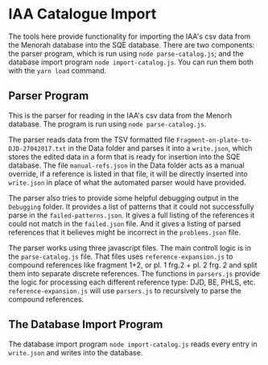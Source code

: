 # IAA Catalogue Import

The tools here provide functionality for importing the IAA's csv data from the Menorah database into the SQE database.  There are two components: the parser program, which is run using `node parse-catalog.js`; and the database import program `node import-catalog.js`.  You can run them both with the `yarn load` command.

## Parser Program

This is the parser for reading in the IAA's csv data from the Menorh database.  The program is run using `node parse-catalog.js`.

The parser reads data from the TSV formatted file `Fragment-on-plate-to-DJD-27042017.txt` in the Data folder and parses it into a `write.json`, which stores the edited data in a form that is ready for insertion into the SQE database.  The file `manual-refs.json` in the Data folder acts as a manual override, if a reference is listed in that file, it will be directly inserted into `write.json` in place of what the automated parser would have provided.

The parser also tries to provide some helpful debugging output in the `Debugging` folder.  It provides a list of patterns that it could not successfully parse in the `failed-patterns.json`.  It gives a full listing of the references it could not match in the `failed.json` file.  And it gives a listing of parsed references that it believes might be incorrect in the `problems.json` file.

The parser works using three javascript files.  The main controll logic is in the `parse-catalog.js` file.  That files uses `reference-expansion.js` to compound references like fragment 1+2, or pl. 1 frg.2 + pl. 2 frg. 2 and split them into separate discrete references.  The functions in `parsers.js` provide the logic for processing each different reference type: DJD, BE, PHLS, etc. `reference-expansion.js` will use `parsers.js` to recursively to parse the compound references.

## The Database Import Program

The database import program `node import-catalog.js` reads every entry in `write.json` and writes into the database.